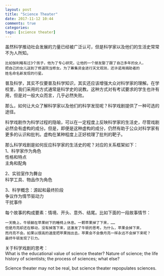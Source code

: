 ```yaml
---
layout: post
title: "Science Theater"
date: 2017-11-12 10:44
comments: true
categories: 
tags: [science theater]
---
```

虽然科学推动社会发展的力量已经被广泛认可，但是科学家以及他们的生活史常常不为人所知。  

    比如伽利略有过3个孩子，他为了专心研究，让他的一个朋友娶了跟了自己多年的女人，  
    把自己的女儿送到了修道院当修女。为了筹集资金进行天文观测，还许诺用捐助者的  
    姓名命名新发现的行星。  

普及科学，其实不仅要普及科学知识，其实还应该增强大众对科学家的理解。在学校里，我们采用的方式通常是科学史的说教。这种方式对有考试要求的学生也许有用，但是对一般大众而言，几乎必然失败。 

那么，如何让大众了解科学家以及他们的科学发现呢？科学戏剧提供了一种可选的途径。  

科学戏剧作为科学过程的隐喻，可以在一定程度上反映科学家的生活史，尽管戏剧必然会有虚构的成分。但是，即便是这种虚构的成分，仍然有助于公众对科学家有更多的认识和批判。虚构在某种程度上正好梳理了批判的靶子。  

那么科学戏剧是如何反应科学家的生活史的呢？对应的关系框架如下：  
1、科学家作为角色  
性格和特点  
主角和配角  

2、实验室作为舞台  
科学工具、物品作为角色  

3、科学概念：源起和最终阶段  
争议作为情节驱动力  
干扰事件  

每个故事的构成要素：情境、开头、意外、结尾。比如下面的一段故事情节：  

    一天晚上，牛顿躺在苹果树下的睡椅上休息。一颗苹果掉了下来，……
    但是月亮却还在移动，没有掉落下来，这激发了牛顿的思考。为什么，苹果会掉下来，
    而月亮不会。如果以很高的速度把苹果抛出去，苹果会不会像月亮一样永远不会掉下来呢？  
    最终牛顿发现了引力。

关于科学戏剧的思考：  
What is the educational value of science theater? Nature of science; the life history of scientists; the process of sciences; what else? 

Science theater may not be real, but science theater repopulates sciences.  


